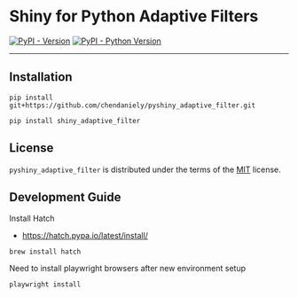 # Shiny for Python Adaptive Filters

[![PyPI - Version](https://img.shields.io/pypi/v/shiny-adaptive-filter.svg)](https://pypi.org/project/shiny-adaptive-filter)
[![PyPI - Python Version](https://img.shields.io/pypi/pyversions/shiny-adaptive-filter.svg)](https://pypi.org/project/shiny-adaptive-filter)

-----

## Installation

```console
pip install git+https://github.com/chendaniely/pyshiny_adaptive_filter.git
```

```console
pip install shiny_adaptive_filter
```

## License

`pyshiny_adaptive_filter` is distributed under the terms of the [MIT](https://spdx.org/licenses/MIT.html) license.


## Development Guide

Install Hatch

- <https://hatch.pypa.io/latest/install/>


```shell
brew install hatch
```

Need to install playwright browsers after new environment setup

```bash
playwright install
```
